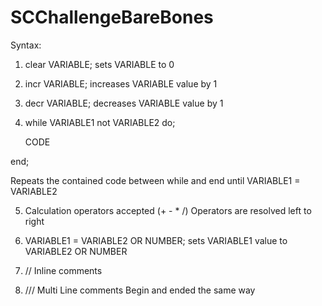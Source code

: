 # SCChallengeBareBones
Syntax:
1. clear VARIABLE; sets VARIABLE to 0

2. incr VARIABLE; increases VARIABLE value by 1

3. decr VARIABLE; decreases VARIABLE value by 1


4. while VARIABLE1 not VARIABLE2 do;

    CODE
  
  end;


Repeats the contained code between while and end until VARIABLE1 = VARIABLE2

5. Calculation operators accepted (+ - * /)
Operators are resolved left to right

6. VARIABLE1 = VARIABLE2 OR NUMBER; sets VARIABLE1 value to VARIABLE2 OR NUMBER

7. // Inline comments

8. /// Multi Line comments Begin and ended the same way
